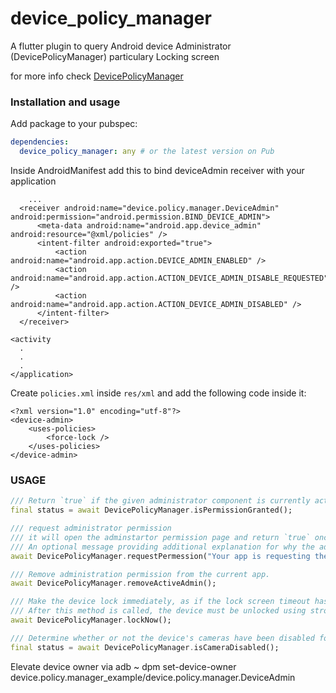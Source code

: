 # device_policy_manager

A flutter plugin to query Android device Administrator (DevicePolicyManager) particulary Locking screen

for more info check [DevicePolicyManager](https://developer.android.com/reference/android/app/admin/DevicePolicyManager)

### Installation and usage ###

Add package to your pubspec:

```yaml
dependencies:
  device_policy_manager: any # or the latest version on Pub
```

Inside AndroidManifest add this to bind deviceAdmin receiver with your application

```
    ...
  <receiver android:name="device.policy.manager.DeviceAdmin" android:permission="android.permission.BIND_DEVICE_ADMIN">
      <meta-data android:name="android.app.device_admin" android:resource="@xml/policies" />
      <intent-filter android:exported="true">
          <action android:name="android.app.action.DEVICE_ADMIN_ENABLED" />
          <action android:name="android.app.action.ACTION_DEVICE_ADMIN_DISABLE_REQUESTED" />
          <action android:name="android.app.action.ACTION_DEVICE_ADMIN_DISABLED" />
      </intent-filter>
  </receiver>

<activity
  .
  .
  .
</application>

```

Create `policies.xml` inside `res/xml` and add the following code inside it:

```
<?xml version="1.0" encoding="utf-8"?>
<device-admin>
    <uses-policies>
        <force-lock />
    </uses-policies>
</device-admin>

```


### USAGE


```dart
/// Return `true` if the given administrator component is currently active (enabled) in the system.
final status = await DevicePolicyManager.isPermissionGranted();

/// request administrator permission
/// it will open the adminstartor permission page and return `true` once the permission granted.
/// An optional message providing additional explanation for why the admin is being added.
await DevicePolicyManager.requestPermession("Your app is requesting the Adminstration permission");

/// Remove administration permission from the current app.
await DevicePolicyManager.removeActiveAdmin();

/// Make the device lock immediately, as if the lock screen timeout has expired at the point of this call.
/// After this method is called, the device must be unlocked using strong authentication (PIN, pattern, or password).
await DevicePolicyManager.lockNow();

/// Determine whether or not the device's cameras have been disabled for this user.
final status = await DevicePolicyManager.isCameraDisabled();

```

Elevate device owner via adb
~ dpm set-device-owner device.policy.manager_example/device.policy.manager.DeviceAdmin
